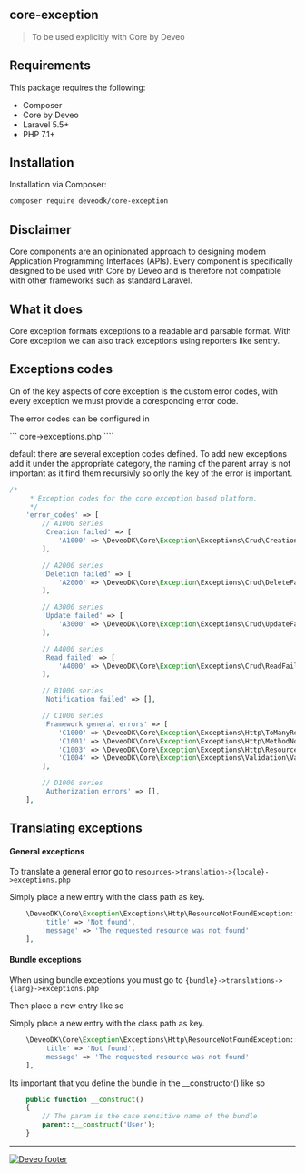 ## core-exception

> To be used explicitly with Core by Deveo

## Requirements

This package requires the following:

* Composer
* Core by Deveo
* Laravel 5.5+
* PHP 7.1+

## Installation

Installation via Composer:

```bash
composer require deveodk/core-exception
```

## Disclaimer

Core components are an opinionated approach to designing modern Application Programming Interfaces (APIs). Every component is specifically designed to be used with Core by Deveo and is therefore not compatible with other frameworks such as standard Laravel.

## What it does

Core exception formats exceptions to a readable and parsable format. With Core exception we can also track exceptions using reporters like sentry.


## Exceptions codes


On of the key aspects of core exception is the custom error codes, with every exception we must provide a coresponding error code. 


The error codes can be configured in

``` core->exceptions.php ````


default there are several exception codes defined. To add new exceptions add it under the appropriate category, the naming of the parent array is not important as it find them recursivly so only the key of the error is important.

```php
/*
     * Exception codes for the core exception based platform.
     */
    'error_codes' => [
        // A1000 series
        'Creation failed' => [
            'A1000' => \DeveoDK\Core\Exception\Exceptions\Crud\CreationFailedException::class,
        ],

        // A2000 series
        'Deletion failed' => [
            'A2000' => \DeveoDK\Core\Exception\Exceptions\Crud\DeleteFailedException::class,
        ],

        // A3000 series
        'Update failed' => [
            'A3000' => \DeveoDK\Core\Exception\Exceptions\Crud\UpdateFailedException::class,
        ],

        // A4000 series
        'Read failed' => [
            'A4000' => \DeveoDK\Core\Exception\Exceptions\Crud\ReadFailedException::class
        ],

        // B1000 series
        'Notification failed' => [],

        // C1000 series
        'Framework general errors' => [
            'C1000' => \DeveoDK\Core\Exception\Exceptions\Http\ToManyRequestsException::class,
            'C1001' => \DeveoDK\Core\Exception\Exceptions\Http\MethodNotAllowedException::class,
            'C1003' => \DeveoDK\Core\Exception\Exceptions\Http\ResourceNotFoundException::class,
            'C1004' => \DeveoDK\Core\Exception\Exceptions\Validation\ValidationException::class,
        ],

        // D1000 series
        'Authorization errors' => [],
    ],
```


## Translating exceptions

#### General exceptions

To translate a general error go to ``` resources->translation->{locale}->exceptions.php ```

Simply place a new entry with the class path as key.

```php
	\DeveoDK\Core\Exception\Exceptions\Http\ResourceNotFoundException::class => [
        'title' => 'Not found',
        'message' => 'The requested resource was not found'
    ],
```


#### Bundle exceptions

When using bundle exceptions you must go to ``` {bundle}->translations->{lang}->exceptions.php ```

Then place a new entry like so 

Simply place a new entry with the class path as key.

```php
	\DeveoDK\Core\Exception\Exceptions\Http\ResourceNotFoundException::class => [
        'title' => 'Not found',
        'message' => 'The requested resource was not found'
    ],
```


Its important that you define the bundle in the __constructor() like so 

```php
	public function __construct()
    {
    	// The param is the case sensitive name of the bundle
        parent::__construct('User');
    }
```


---

[![Deveo footer](https://s3-eu-west-1.amazonaws.com/rk-solutions/github_footer.png)](https://deveo.dk)